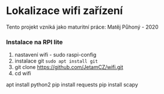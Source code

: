 # Lokalizace wifi zařízení

Tento projekt vzniká jako maturitní práce: Matěj Půhoný - 2020

### Instalace na RPI lite
1) nastavení wifi - sudo raspi-config
2) instalace git `sudo apt install git`
3) git clone https://github.com/JetamCZ/wifi.git
4) cd wifi

apt install python2 
pip install requests
pip install scapy